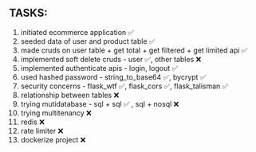 TASKS:
------

1. initiated ecommerce application ✅
2. seeded data of user and product table ✅
3. made cruds on user table + get total + get filtered + get limited api ✅
4. implemented soft delete cruds - user ✅, other tables ❌
5. implemented authenticate apis - login, logout ✅
6. used hashed password -  string_to_base64 ✅, bycrypt ✅
7. security concerns - flask_wtf ✅, flask_cors	 ✅, flask_talisman ✅
8. relationship between tables ❌
9. trying mutidatabase - sql + sql ✅ , sql + nosql ❌
10. trying multitenancy ❌
11. redis ❌
12. rate limiter ❌
13. dockerize project ❌
